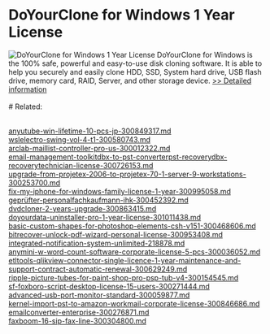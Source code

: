 # DoYourClone for Windows 1 Year License
![DoYourClone for Windows 1 Year License](https://mycommerce.akamaized.net/api/pimages/P301011397/BIG/301011397.PNG)
DoYourClone for Windows is the 100% safe, powerful and easy-to-use disk cloning software. It is able to help you securely and easily clone HDD, SSD, System hard drive, USB flash drive, memory card, RAID, Server, and other storage device.
[>> Detailed information](https://secure.shareit.com/shareit/product.html?productid=301011397&affiliateid=200057808)<br/><br/># Related:

<br />[anyutube-win-lifetime-10-pcs-jp-300849317.md](https://github.com/downloadplanet/downloadplanet/blob/main/anyutube-win-lifetime-10-pcs-jp-300849317.md)<br />[wslelectro-swing-vol-4-t1-300580743.md](https://github.com/downloadplanet/downloadplanet/blob/main/wslelectro-swing-vol-4-t1-300580743.md)<br />[arclab-maillist-controller-pro-us-300012322.md](https://github.com/downloadplanet/downloadplanet/blob/main/arclab-maillist-controller-pro-us-300012322.md)<br />[email-management-toolkitdbx-to-pst-converterpst-recoverydbx-recoverytechnician-license-300726153.md](https://github.com/downloadplanet/downloadplanet/blob/main/email-management-toolkitdbx-to-pst-converterpst-recoverydbx-recoverytechnician-license-300726153.md)<br />[upgrade-from-projetex-2006-to-projetex-70-1-server-9-workstations-300253700.md](https://github.com/downloadplanet/downloadplanet/blob/main/upgrade-from-projetex-2006-to-projetex-70-1-server-9-workstations-300253700.md)<br />[fix-my-iphone-for-windows-family-license-1-year-300995058.md](https://github.com/downloadplanet/downloadplanet/blob/main/fix-my-iphone-for-windows-family-license-1-year-300995058.md)<br />[geprüfter-personalfachkaufmann-ihk-300452392.md](https://github.com/downloadplanet/downloadplanet/blob/main/geprüfter-personalfachkaufmann-ihk-300452392.md)<br />[dvdcloner-2-years-upgrade-300863415.md](https://github.com/downloadplanet/downloadplanet/blob/main/dvdcloner-2-years-upgrade-300863415.md)<br />[doyourdata-uninstaller-pro-1-year-license-301011438.md](https://github.com/downloadplanet/downloadplanet/blob/main/doyourdata-uninstaller-pro-1-year-license-301011438.md)<br />[basic-custom-shapes-for-photoshop-elements-csh-v151-300468606.md](https://github.com/downloadplanet/downloadplanet/blob/main/basic-custom-shapes-for-photoshop-elements-csh-v151-300468606.md)<br />[bitrecover-unlock-pdf-wizard-personal-license-300953408.md](https://github.com/downloadplanet/downloadplanet/blob/main/bitrecover-unlock-pdf-wizard-personal-license-300953408.md)<br />[integrated-notification-system-unlimited-218878.md](https://github.com/downloadplanet/downloadplanet/blob/main/integrated-notification-system-unlimited-218878.md)<br />[anymini-w-word-count-software-corporate-license-5-pcs-300036052.md](https://github.com/downloadplanet/downloadplanet/blob/main/anymini-w-word-count-software-corporate-license-5-pcs-300036052.md)<br />[etltools-qlikview-connector-single-licence-1-year-maintenance-and-support-contract-automatic-renewal-300629249.md](https://github.com/downloadplanet/downloadplanet/blob/main/etltools-qlikview-connector-single-licence-1-year-maintenance-and-support-contract-automatic-renewal-300629249.md)<br />[ripple-picture-tubes-for-paint-shop-pro-psp-tub-v4-300154545.md](https://github.com/downloadplanet/downloadplanet/blob/main/ripple-picture-tubes-for-paint-shop-pro-psp-tub-v4-300154545.md)<br />[sf-foxboro-script-desktop-license-15-users-300271444.md](https://github.com/downloadplanet/downloadplanet/blob/main/sf-foxboro-script-desktop-license-15-users-300271444.md)<br />[advanced-usb-port-monitor-standard-300059877.md](https://github.com/downloadplanet/downloadplanet/blob/main/advanced-usb-port-monitor-standard-300059877.md)<br />[kernel-import-pst-to-amazon-workmail-corporate-license-300846686.md](https://github.com/downloadplanet/downloadplanet/blob/main/kernel-import-pst-to-amazon-workmail-corporate-license-300846686.md)<br />[emailconverter-enterprise-300276871.md](https://github.com/downloadplanet/downloadplanet/blob/main/emailconverter-enterprise-300276871.md)<br />[faxboom-16-sip-fax-line-300304800.md](https://github.com/downloadplanet/downloadplanet/blob/main/faxboom-16-sip-fax-line-300304800.md)